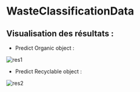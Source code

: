 # WasteClassificationData

## Visualisation des résultats :

- Predict Organic object :

![res1](https://user-images.githubusercontent.com/77898496/211211557-2a0d7e56-ea89-4999-bf59-6ad36358e00c.png)

- Predict Recyclable object :

![res2](https://user-images.githubusercontent.com/77898496/211211561-c90d2402-dedd-4c09-b9b9-b842efb80958.png)
